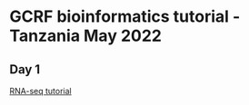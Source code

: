 # GCRF bioinformatics tutorial - Tanzania May 2022

## Day 1

[RNA-seq tutorial](https://htmlpreview.github.io/?https://github.com/evotools/GCRF_tutorial/blob/main/RNA_seq_tutorial.html)
